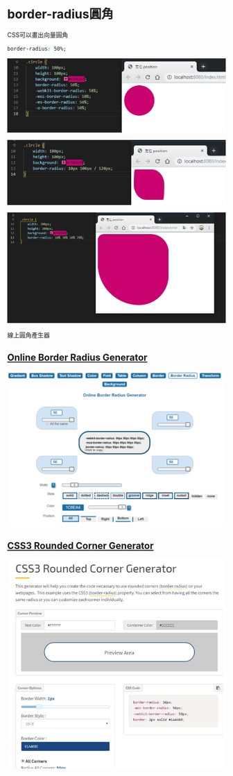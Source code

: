 # border-radius圓角

CSS可以畫出向量圓角

```css
border-radius: 50%;
```

![](.gitbook/assets/image%20%289%29.png)

![](.gitbook/assets/image%20%2813%29.png)

![](.gitbook/assets/image%20%287%29.png)

線上圓角產生器

## [Online Border Radius Generator](https://html-css-js.com/css/generator/border-radius/)

![](.gitbook/assets/image%20%288%29.png)

## [CSS3 Rounded Corner Generator](https://www.cssportal.com/css3-rounded-corner/)

![](.gitbook/assets/image%20%2817%29.png)

